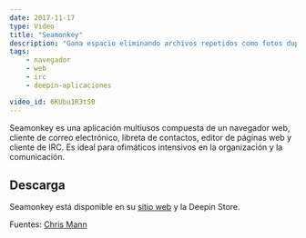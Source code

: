 ```yaml
---
date: 2017-11-17
type: Video
title: "Seamonkey"
description: "Gana espacio eliminando archivos repetidos como fotos duplicadas y muchos más"
tags:
    - navegador
    - web
    - irc
    - deepin-aplicaciones

video_id: 6KUbu1R3tS0
---
```


Seamonkey es una aplicación multiusos compuesta de un navegador web, cliente de correo electrónico, libreta de contactos, editor de páginas web y cliente de IRC. Es ideal para ofimáticos intensivos en la organización y la comunicación.

## Descarga

Seamonkey está disponible en su [sitio web](https://www.seamonkey-project.org/releases/) y la Deepin Store.

Fuentes: [Chris Mann](https://www.youtube.com/channel/UCM3p8kPATUq0jS5iuDIJ-Yg)
